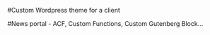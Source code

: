 #Custom Wordpress theme for a client

#News portal - ACF, Custom Functions, Custom Gutenberg Block...